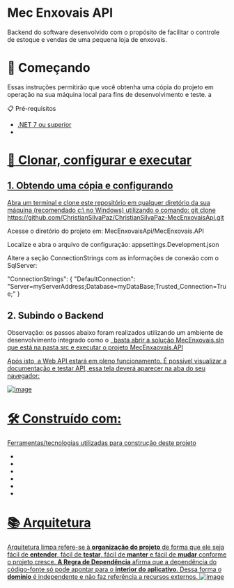 # Mec Enxovais API

Backend do software desenvolvido com o propósito de facilitar o controle de estoque e vendas de uma pequena loja de enxovais.

# :rocket: Começando

Essas instruções permitirão que você obtenha uma cópia do projeto em operação na sua máquina local para fins de desenvolvimento e teste. a

:clipboard: Pré-requisitos

<ul>
  <li> <a href="https://dotnet.microsoft.com/pt-br/download/dotnet/7.0"> .NET 7 ou superior </li>
  <li> <a href="https://www.microsoft.com/pt-br/sql-server/sql-server-downloads" SQL Server 12 ou superior> </li>
</ul>

# :wrench: Clonar, configurar e executar

## 1. Obtendo uma cópia e configurando
Abra um terminal e clone este repositório em qualquer diretório da sua máquina (recomendado c:\ no Windows) utilizando o comando: git clone https://github.com/ChristianSilvaPaz/ChristianSilvaPaz-MecEnxovaisApi.git

Acesse o diretório do projeto em: MecEnxovaisApi/MecEnxovais.API

Localize e abra o arquivo de configuração: appsettings.Development.json

Altere a seção ConnectionStrings com as informações de conexão com o SqlServer:

"ConnectionStrings": {
"DefaultConnection": "Server=myServerAddress;Database=myDataBase;Trusted_Connection=True;"
}

## 2. Subindo o Backend
Observação: os passos abaixo foram realizados utilizando um ambiente de desenvolvimento integrado como o <a href="https://visualstudio.microsoft.com/pt-br/" Microsoft Visual Studio>, basta abrir a solução MecEnxovais.sln que está na pasta src e executar o projeto MecEnxaovais.API
  
Após isto, a Web API estará em pleno funcionamento. É possível visualizar a documentação e testar API, essa tela deverá aparecer na aba do seu navegador:
 
![image](https://github.com/ChristianSilvaPaz/ChristianSilvaPaz-MecEnxovaisApi/assets/62564760/443d920e-ff54-4653-be0d-bdaa05c1d84f)
  
# :hammer_and_wrench: Construído com:
Ferramentas/tecnologias utilizadas para construção deste projeto

  <ul>
    <li> <a href="https://dotnet.microsoft.com/pt-br/download/dotnet/7.0" .NET 7 - Backend e Web API></li>
    <li> <a href="https://learn.microsoft.com/pt-br/ef/core/" Entity Framework Core - Mapeamento objeto-relacionalI</li>
    <li> <a href="https://www.microsoft.com/pt-br/sql-server/sql-server-downloads" SQL Server - Banco de dados relacional</li>
    <li> <a href="https://learn.microsoft.com/pt-br/ef/ef6/modeling/code-first/fluent/types-and-properties" Fluent API - Configuração e o mapeamento no EF</li>
    <li> <a href="https://visualstudio.microsoft.com/pt-br/vs/" Visual Studio 2022 - IDE C# / .NET</li>
    <li> <a href="https://swagger.io/" Swagger - Documentação e teste da API</li>
  </ul>

# :books: Arquitetura
Arquitetura limpa refere-se à **organização do projeto** de forma que ele seja fácil de **entender**, fácil de **testar**, fácil de **manter** e fácil de **mudar** conforme o projeto cresce.
**A Regra de Dependência** afirma que a dependência do código-fonte só pode apontar para o **interior do aplicativo**.
Dessa forma o **domínio** é independente e não faz referência a recursos externos.
![image](https://github.com/ChristianSilvaPaz/ChristianSilvaPaz-MecEnxovaisApi/assets/62564760/41abc3a3-adc4-4d01-9e4c-9d1d7a618569)

  



  



